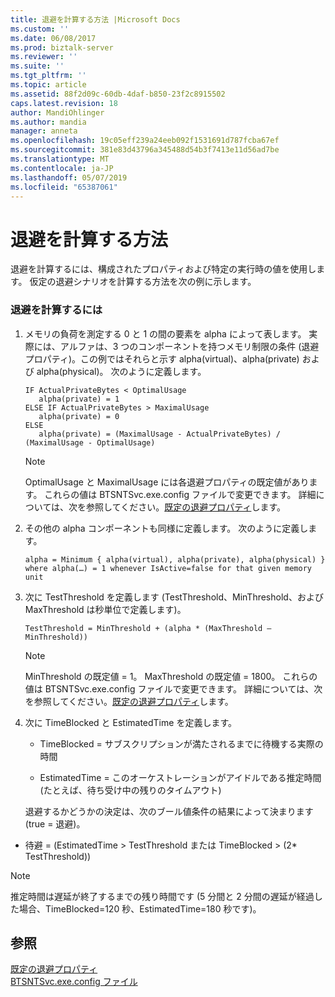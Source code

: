 ```yaml
---
title: 退避を計算する方法 |Microsoft Docs
ms.custom: ''
ms.date: 06/08/2017
ms.prod: biztalk-server
ms.reviewer: ''
ms.suite: ''
ms.tgt_pltfrm: ''
ms.topic: article
ms.assetid: 88f2d09c-60db-4daf-b850-23f2c8915502
caps.latest.revision: 18
author: MandiOhlinger
ms.author: mandia
manager: anneta
ms.openlocfilehash: 19c05eff239a24eeb092f1531691d787fcba67ef
ms.sourcegitcommit: 381e83d43796a345488d54b3f7413e11d56ad7be
ms.translationtype: MT
ms.contentlocale: ja-JP
ms.lasthandoff: 05/07/2019
ms.locfileid: "65387061"
---
```

# <a name="how-to-calculate-dehydration"></a>退避を計算する方法
退避を計算するには、構成されたプロパティおよび特定の実行時の値を使用します。 仮定の退避シナリオを計算する方法を次の例に示します。  
  
### <a name="to-calculate-dehydration"></a>退避を計算するには  
  
1. メモリの負荷を測定する 0 と 1 の間の要素を alpha によって表します。  実際には、アルファは、3 つのコンポーネントを持つメモリ制限の条件 (退避プロパティ)。この例ではそれらと示す alpha(virtual)、alpha(private) および alpha(physical)。 次のように定義します。  
  
   ```  
   IF ActualPrivateBytes < OptimalUsage  
      alpha(private) = 1  
   ELSE IF ActualPrivateBytes > MaximalUsage  
      alpha(private) = 0  
   ELSE  
      alpha(private) = (MaximalUsage - ActualPrivateBytes) / (MaximalUsage - OptimalUsage)  
   ```  
  
   > [!NOTE]
   >  OptimalUsage と MaximalUsage には各退避プロパティの既定値があります。 これらの値は BTSNTSvc.exe.config ファイルで変更できます。 詳細については、次を参照してください。[既定の退避プロパティ](../core/dehydration-default-properties.md)します。  
  
2. その他の alpha コンポーネントも同様に定義します。 次のように定義します。  
  
   ```  
   alpha = Minimum { alpha(virtual), alpha(private), alpha(physical) }  
   where alpha(…) = 1 whenever IsActive=false for that given memory unit  
   ```  
  
3. 次に TestThreshold を定義します (TestThreshold、MinThreshold、および MaxThreshold は秒単位で定義します)。  
  
   ```  
   TestThreshold = MinThreshold + (alpha * (MaxThreshold – MinThreshold))  
   ```  
  
   > [!NOTE]
   >  MinThreshold の既定値 = 1。 MaxThreshold の既定値 = 1800。 これらの値は BTSNTSvc.exe.config ファイルで変更できます。 詳細については、次を参照してください。[既定の退避プロパティ](../core/dehydration-default-properties.md)します。  
  
4. 次に TimeBlocked と EstimatedTime を定義します。  
  
   -   TimeBlocked = サブスクリプションが満たされるまでに待機する実際の時間  
  
   -   EstimatedTime = このオーケストレーションがアイドルである推定時間 (たとえば、待ち受け中の残りのタイムアウト)  
  
   退避するかどうかの決定は、次のブール値条件の結果によって決まります (true = 退避)。  
  
-   待避 = (EstimatedTime > TestThreshold または TimeBlocked > (2* TestThreshold))  
  
> [!NOTE]
>  推定時間は遅延が終了するまでの残り時間です (5 分間と 2 分間の遅延が経過した場合、TimeBlocked=120 秒、EstimatedTime=180 秒です)。  
  
## <a name="see-also"></a>参照  
 [既定の退避プロパティ](../core/dehydration-default-properties.md)   
 [BTSNTSvc.exe.config ファイル](../core/btsntsvc-exe-config-file.md)
